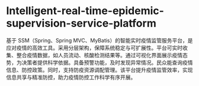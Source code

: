 # Intelligent-real-time-epidemic-supervision-service-platform
基于 SSM（Spring、Spring MVC、MyBatis）的智能实时疫情监管服务平台，是应对疫情的高效工具。采用分层架构，保障系统稳定与可扩展性。平台可实时收集、整合疫情数据，如人员流动、核酸检测结果等。通过可视化界面展示疫情态势，为决策者提供科学依据。具备预警功能，及时发现异常情况。民众能查询疫情信息、防控政策。同时，支持防疫资源调配管理。该平台提升疫情监管效率，实现信息共享与精准防控，助力疫情防控工作科学有序开展。 
